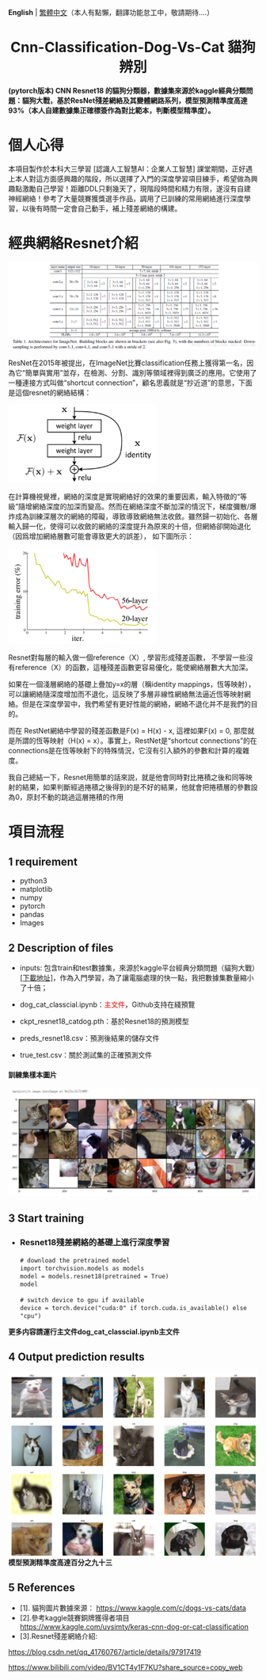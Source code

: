 **English** | [繁體中文](./README.zh-CN.md)（本人有點懶，翻譯功能怠工中，敬請期待....）
<h1 align="center">Cnn-Classification-Dog-Vs-Cat 貓狗辨別</h1>

**(pytorch版本) CNN Resnet18 的貓狗分類器，數據集來源於kaggle經典分類問題：貓狗大戰，基於ResNet殘差網絡及其變體網路系列，模型預測精準度高達93%（本人自建數據集正確標簽作為對比範本，判斷模型精準度）。**

# 個人心得

本項目製作於本科大三學習 [認識人工智慧AI：企業人工智慧] 課堂期間，正好遇上本人對這方面感興趣的階段，所以選擇了入門的深度學習項目練手，希望做為興趣點激勵自己學習！距離DDL只剩幾天了，現階段時間和精力有限，遂沒有自建神經網絡！參考了大量競賽獲獎選手作品，調用了已訓練的常用網絡進行深度學習，以後有時間一定會自己動手，補上殘差網絡的構建。

# 經典網絡Resnet介紹

![圖1-Resnet](https://github.com/yexiaopingguo/Cat-Dog-Classification/blob/main/photo/resnet.png)

ResNet在2015年被提出，在ImageNet比賽classification任務上獲得第一名，因為它“簡單與實用”並存，在檢測、分割、識別等領域裡得到廣泛的應用。它使用了一種連接方式叫做“shortcut connection”，顧名思義就是“抄近道”的意思，下面是這個resnet的網絡結構：

<img src="https://github.com/yexiaopingguo/Cat-Dog-Classification/blob/main/photo/shortcut.png" width="300"/>

在計算機視覺裡，網絡的深度是實現網絡好的效果的重要因素，輸入特徵的“等級”隨增網絡深度的加深而變高。然而在網絡深度不斷加深的情況下，梯度彌散/爆炸成為訓練深層次的網絡的障礙，導致導致網絡無法收斂。雖然歸一初始化、各層輸入歸一化，使得可以收斂的網絡的深度提升為原來的十倍，但網絡卻開始退化 （因爲增加網絡層數可能會導致更大的誤差）， 如下圖所示：

<img src="https://github.com/yexiaopingguo/Cat-Dog-Classification/blob/main/photo/classical_deep.png" width="300"/>

Resnet對每層的輸入做一個reference（X）, 學習形成殘差函數， 不學習一些沒有reference（X）的函數，這種殘差函數更容易優化，能使網絡層數大大加深。

如果在一個淺層網絡的基礎上疊加y=x的層（稱identity mappings，恆等映射），可以讓網絡隨深度增加而不退化，這反映了多層非線性網絡無法逼近恆等映射網絡。但是在深度學習中，我們希望有更好性能的網絡，網絡不退化并不是我們的目的。

而在 RestNet網絡中學習的殘差函數是F(x) = H(x) - x, 這裡如果F(x) = 0, 那麼就是所謂的恆等映射（H(x) = x）。事實上，RestNet是“shortcut connections”的在connections是在恆等映射下的特殊情況，它沒有引入額外的參數和計算的複雜度。

我自己總結一下，Resnet用簡單的話來説，就是他會同時對比捲積之後和同等映射的結果，如果判斷經過捲積之後得到的是不好的結果，他就會把捲積層的參數設為0，原封不動的跳過這層捲積的作用




# 項目流程

## 1 requirement
- python3
- matplotlib
- numpy
- pytorch
- pandas
- Images

## 2 Description of files
- inputs: 包含train和test數據集，來源於kaggle平台經典分類問題（貓狗大戰）[[下載地址]](https://www.kaggle.com/c/dogs-vs-cats/data)，作為入門學習，為了讓電腦處理的快一點，我把數據集數量縮小了十倍；

- dog_cat_classcial.ipynb：<font color=red>主文件</font>，Github支持在綫預覽

- ckpt_resnet18_catdog.pth：基於Resnet18的預測模型

- preds_resnet18.csv：預測後結果的儲存文件

- true_test.csv：關於測試集的正確預測文件

#### 訓練集樣本圖片
![Training set](https://github.com/yexiaopingguo/Cat-Dog-Classification/blob/main/photo/train_photo.png)

## 3 Start training
- ### Resnet18殘差網絡的基礎上進行深度學習
    ```shell
  # download the pretrained model
  import torchvision.models as models
  model = models.resnet18(pretrained = True)
  model

  # switch device to gpu if available
  device = torch.device("cuda:0" if torch.cuda.is_available() else "cpu")
    ```
**更多内容請運行主文件dog_cat_classcial.ipynb主文件**

## 4 Output prediction results
![Prediction set](https://github.com/yexiaopingguo/Cat-Dog-Classification/blob/main/photo/pre_photo.png)
**模型預測精準度高達百分之九十三**

## 5 References
- [1]. 貓狗圖片數據來源：
https://www.kaggle.com/c/dogs-vs-cats/data
- [2].參考kaggle競賽銅牌獲得者項目
https://www.kaggle.com/uysimty/keras-cnn-dog-or-cat-classification
- [3].Resnet殘差網絡介紹:

https://blog.csdn.net/qq_41760767/article/details/97917419

https://www.bilibili.com/video/BV1CT4y1F7KU?share_source=copy_web